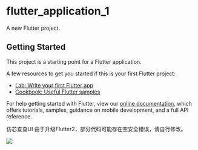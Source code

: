 # flutter_application_1

A new Flutter project.

## Getting Started

This project is a starting point for a Flutter application.

A few resources to get you started if this is your first Flutter project:

- [Lab: Write your first Flutter app](https://flutter.dev/docs/get-started/codelab)
- [Cookbook: Useful Flutter samples](https://flutter.dev/docs/cookbook)

For help getting started with Flutter, view our
[online documentation](https://flutter.dev/docs), which offers tutorials,
samples, guidance on mobile development, and a full API reference.

仿芯查查UI 由于升级Flutter2，部分代码可能存在空安全错误，请自行修改。


![](https://user-images.githubusercontent.com/9588025/110121863-e1968980-7df9-11eb-95d4-b9c8f9861b9f.gif)
